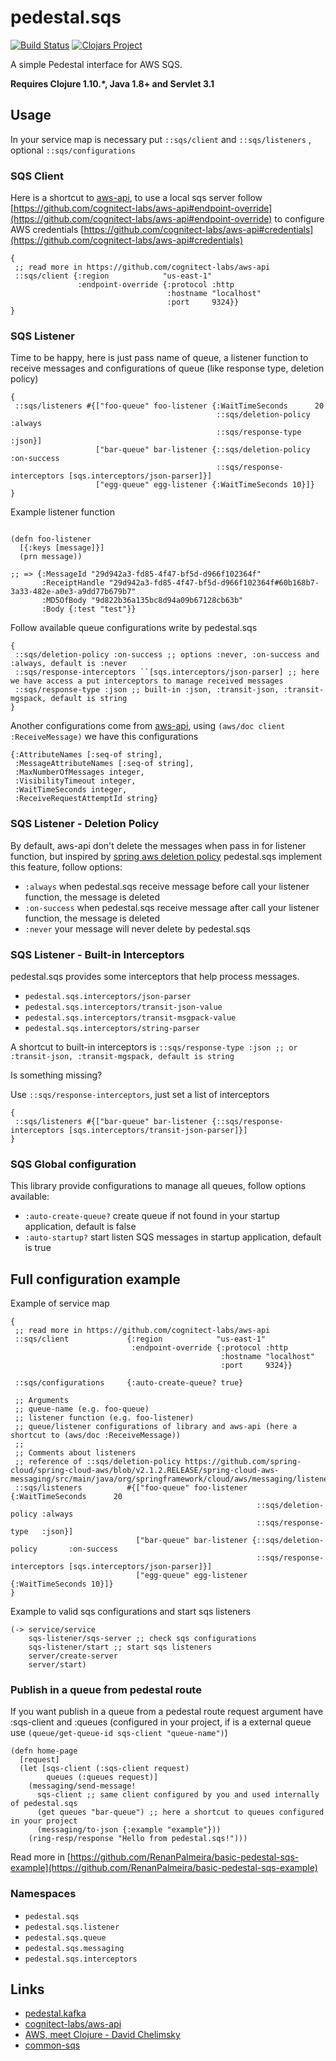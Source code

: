 
# pedestal.sqs

[![Build Status](https://travis-ci.org/RenanPalmeira/pedestal.sqs.svg?branch=master)](https://travis-ci.org/RenanPalmeira/pedestal.sqs)
[![Clojars Project](https://img.shields.io/clojars/v/pedestal.sqs.svg)](https://clojars.org/pedestal.sqs)

A simple Pedestal interface for AWS SQS.

**Requires Clojure 1.10.*, Java 1.8+ and Servlet 3.1**

## Usage

In your service map is necessary put `::sqs/client` and `::sqs/listeners`  , optional `::sqs/configurations`

### SQS Client

Here is a shortcut to [aws-api](https://github.com/cognitect-labs/aws-api), to use a local sqs server follow [https://github.com/cognitect-labs/aws-api#endpoint-override](https://github.com/cognitect-labs/aws-api#endpoint-override) to configure AWS credentials [https://github.com/cognitect-labs/aws-api#credentials](https://github.com/cognitect-labs/aws-api#credentials)

```
{
 ;; read more in https://github.com/cognitect-labs/aws-api
 ::sqs/client {:region            "us-east-1"
               :endpoint-override {:protocol :http
                                   :hostname "localhost"
                                   :port     9324}}
}
```

### SQS Listener

Time to be happy, here is just pass name of queue, a listener function to receive messages and configurations of queue (like response type, deletion policy)

```
{
 ::sqs/listeners #{["foo-queue" foo-listener {:WaitTimeSeconds      20
                                              ::sqs/deletion-policy :always
                                              ::sqs/response-type   :json}]
                   ["bar-queue" bar-listener {::sqs/deletion-policy       :on-success
                                              ::sqs/response-interceptors [sqs.interceptors/json-parser]}]
                   ["egg-queue" egg-listener {:WaitTimeSeconds 10}]}
}
```

Example listener function

```

(defn foo-listener
  [{:keys [message]}]
  (prn message))

;; => {:MessageId "29d942a3-fd85-4f47-bf5d-d966f102364f"
       :ReceiptHandle "29d942a3-fd85-4f47-bf5d-d966f102364f#60b168b7-3a33-482e-a0e3-a9dd77b679b7"
       :MD5OfBody "9d822b36a135bc8d94a09b67128cb63b"
       :Body {:test "test"}}

```

Follow available queue configurations write by pedestal.sqs

```
{
 ::sqs/deletion-policy :on-success ;; options :never, :on-success and :always, default is :never
 ::sqs/response-interceptors ``[sqs.interceptors/json-parser] ;; here we have access a put interceptors to manage received messages
 ::sqs/response-type :json ;; built-in :json, :transit-json, :transit-mgspack, default is string
}
```

Another configurations come from [aws-api](https://github.com/cognitect-labs/aws-api), using `(aws/doc client :ReceiveMessage)` we have this configurations

```
{:AttributeNames [:seq-of string],
 :MessageAttributeNames [:seq-of string],
 :MaxNumberOfMessages integer,
 :VisibilityTimeout integer,
 :WaitTimeSeconds integer,
 :ReceiveRequestAttemptId string}
```

### SQS Listener - Deletion Policy

By default, aws-api don't delete the messages when pass in for listener function, but inspired by [spring aws deletion policy](https://stackoverflow.com/questions/45710139/spring-cloud-aws-sqs-deletion-policy)  pedestal.sqs implement this feature, follow options:

* `:always` when pedestal.sqs receive message before call your listener function, the message is deleted
* `:on-success` when pedestal.sqs receive message after call your listener function, the message is deleted
* `:never` your message will never delete by pedestal.sqs

### SQS Listener - Built-in Interceptors

pedestal.sqs provides some interceptors that help process messages.

* `pedestal.sqs.interceptors/json-parser`
* `pedestal.sqs.interceptors/transit-json-value`
* `pedestal.sqs.interceptors/transit-msgpack-value`
* `pedestal.sqs.interceptors/string-parser`

A shortcut to built-in interceptors is `::sqs/response-type :json ;; or :transit-json, :transit-mgspack, default is string`

Is something missing?

Use `::sqs/response-interceptors`, just set a list of interceptors

```
{
 ::sqs/listeners #{["bar-queue" bar-listener {::sqs/response-interceptors [sqs.interceptors/transit-json-parser]}]
}
```

### SQS Global configuration

This library provide configurations to manage all queues, follow options available:

* `:auto-create-queue?` create queue if not found in your startup application, default is false
* `:auto-startup?` start listen SQS messages in startup application, default is true

## Full configuration example

Example of service map

```
{
 ;; read more in https://github.com/cognitect-labs/aws-api
 ::sqs/client             {:region            "us-east-1"
                           :endpoint-override {:protocol :http
                                               :hostname "localhost"
                                               :port     9324}}

 ::sqs/configurations     {:auto-create-queue? true}

 ;; Arguments
 ;; queue-name (e.g. foo-queue)
 ;; listener function (e.g. foo-listener)
 ;; queue/listener configurations of library and aws-api (here a shortcut to (aws/doc :ReceiveMessage))
 ;;
 ;; Comments about listeners
 ;; reference of ::sqs/deletion-policy https://github.com/spring-cloud/spring-cloud-aws/blob/v2.1.2.RELEASE/spring-cloud-aws-messaging/src/main/java/org/springframework/cloud/aws/messaging/listener/SqsMessageDeletionPolicy.java#L45
 ::sqs/listeners          #{["foo-queue" foo-listener {:WaitTimeSeconds      20
                                                       ::sqs/deletion-policy :always
                                                       ::sqs/response-type   :json}]
                            ["bar-queue" bar-listener {::sqs/deletion-policy       :on-success
                                                       ::sqs/response-interceptors [sqs.interceptors/json-parser]}]
                            ["egg-queue" egg-listener {:WaitTimeSeconds 10}]}
}
```

Example to valid sqs configurations and start sqs listeners

```
(-> service/service
    sqs-listener/sqs-server ;; check sqs configurations
    sqs-listener/start ;; start sqs listeners
    server/create-server
    server/start)
```

### Publish in a queue from pedestal route

If you want publish in a queue from a pedestal route request argument have :sqs-client and :queues (configured in your project, if is a external queue use `(queue/get-queue-id sqs-client "queue-name")`) 

```
(defn home-page
  [request]
  (let [sqs-client (:sqs-client request)
        queues (:queues request)]
    (messaging/send-message!
      sqs-client ;; same client configured by you and used internally of pedestal.sqs
      (get queues "bar-queue") ;; here a shortcut to queues configured in your project
      (messaging/to-json {:example "example"}))
    (ring-resp/response "Hello from pedestal.sqs!")))
```

Read more in [https://github.com/RenanPalmeira/basic-pedestal-sqs-example](https://github.com/RenanPalmeira/basic-pedestal-sqs-example)

### Namespaces 

* `pedestal.sqs`
* `pedestal.sqs.listener`
* `pedestal.sqs.queue`
* `pedestal.sqs.messaging`
* `pedestal.sqs.interceptors`

## Links
* [pedestal.kafka](https://github.com/cognitect-labs/pedestal.kafka)
* [cognitect-labs/aws-api](https://github.com/cognitect-labs/aws-api)
* [AWS, meet Clojure - David Chelimsky](https://www.youtube.com/watch?v=ppDtDP0Rntw)
* [common-sqs](https://github.com/99Taxis/common-sqs)
